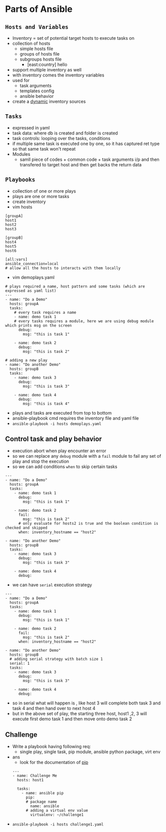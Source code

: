 # Parts of Ansible
## `Hosts and Variables`
  - Inventory = set of potential target hosts to execute tasks on
  - collection of hosts
    - simple hosts file
    - groups of hosts file
    - subgroups hosts file
      - [east:country]
        hello
  - support multiple inventory as well
  - with inventory comes the inventory variables
  - used for
    - task arguments
    - templates config
    - ansible behavior
  - create a [dynamic](https://docs.ansible.com/ansible/2.5/dev_guide/developing_inventory.html) inventory sources
## `Tasks`
  - expressed in yaml
  - task data: where db is created and folder is created
  - task controls: looping over the tasks, conditions
  - if multiple same task is executed one by one, so it has captured ret type so that same task won't repeat
  - Modules
    - samll piece of codes + common code + task arguments i/p and then transfered to target host and then get backs the return data
## `Playbooks`
  - collection of one or more plays
  - plays are one or more tasks
  - create inventory
  - vim hosts
  ```
  [groupA]
  host1
  host2
  host3
  
  [groupB]
  host4
  host5
  host6
  
  [all:vars]
  ansible_connection=local
  # allow all the hosts to interacts with them locally
  ```
  - vim demoplays.yaml
  ```
  # plays required a name, host pattern and some tasks (which are expressed as yaml list)
  ---
  - name: "Do a Demo"
    hosts: groupA
    tasks:
      # every task requires a name
      - name: demo task 1
      # every tasks requires a module, here we are using debug module which prints msg on the screen
        debug:
          msg: "this is task 1"
          
      - name: demo task 2
        debug:
          msg: "this is task 2"
          
  # adding a new play
  - name: "Do another Demo"
    hosts: groupB
    tasks:
      - name: demo task 3
        debug:
          msg: "this is task 3"
          
      - name: demo task 4
        debug:
          msg: "this is task 4"
  ```
  - plays and tasks are executed from top to bottom
  - ansible-playbook cmd requires the inventory file and yaml file
  - `ansible-playbook -i hosts demoplays.yaml`
## Control task and play behavior
  - execution abort when play encounter an error
  - so we can replace any `debug` module with a `fail` module to fail any set of play and stop the execution
  - so we can add conditions `when` to skip certain tasks
  ```
  ---
  - name: "Do a Demo"
    hosts: groupA
    tasks:
      - name: demo task 1
        debug:
          msg: "this is task 1"
          
      - name: demo task 2
        fail:
          msg: "this is task 2"
        # only evaluate for hosts2 is true and the boolean condition is checked and skipped
        when: inventory_hostname == "host2"
          
  - name: "Do another Demo"
    hosts: groupB
    tasks:
      - name: demo task 3
        debug:
          msg: "this is task 3"
          
      - name: demo task 4
        debug:
  ```
  - we can have `serial` execution strategy
  ```
  ---
  - name: "Do a Demo"
    hosts: groupA
    tasks:
      - name: demo task 1
        debug:
          msg: "this is task 1"
          
      - name: demo task 2
        fail:
          msg: "this is task 2"
        when: inventory_hostname == "host2"
          
  - name: "Do another Demo"
    hosts: groupB
    # adding serial strategy with batch size 1
    serial: 1
    tasks:
      - name: demo task 3
        debug:
          msg: "this is task 3"
          
      - name: demo task 4
        debug:
  ```
  - so in serial what will happen is , like host 3 will complete both task 3 and task 4 and then hand over to next host 4
  - but in the above set of play, the starting three host, host1 ,2, 3 will execute first demo task 1 and then move onto demo task 2
## Challenge
  - Write a playbook having following req:
    - single play, single task, pip module, ansible python package, virt env
  - ans
    - look for the documentation of [pip](https://docs.ansible.com/ansible/2.4/pip_module.html)
    ```
    ---
    - name: Challenge Me
      hosts: host1
      
      tasks:
        - name: ansible pip
          pip:
          # package name
            name: ansible
          # adding a virtual env value
            virtualenv: ~/challenge1
    ```
   - `ansible-playbook -i hosts challenge1.yaml`
